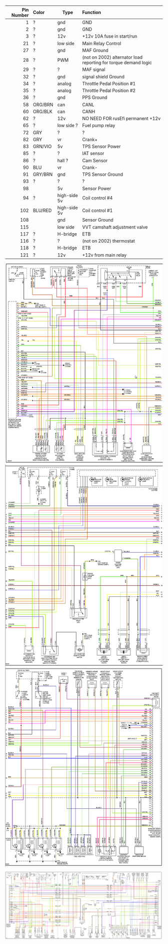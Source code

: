 | Pin Number | Color     | Type | Function                                     |
| ----------:|:-------- | ------- |:---------------------------------------------------- |
| 1   | ?       | gnd             | GND |
| 2   | ?       | gnd             | GND  |
| 3   | ?       | 12v             | +12v 10A fuse in start/run |
| 21  | ?       | low side        | Main Relay Control |
| 27  | ?       | gnd             | MAF Ground       |
| 28  | ?       | PWM             | (not on 2002) alternator load reporting for torque demand logic   |
| 29  | ?       |                ?| MAF signal      |
| 32  | ?       | gnd             | signal shield Ground       |
| 34  | ?       | analog          | Throttle Pedal Position #1 |
| 35  | ?       | analog          | Throttle Pedal Position #2 |
| 36  | ?       | gnd             | PPS Ground       |
| 58  | ORG/BRN | can             | CANL                |
| 60  | ORG/BLK | can             | CANH                  |
| 62  | ?       | 12v             | NO NEED FOR rusEfi permanent +12v |
| 65  | ?       | low side       ?| Fuel pump relay  |
| 72  | GRY     |                ?| ?                |
| 82  | GRY     | vr              | Crank+ |
| 83  | GRN/VIO | 5v              | TPS Sensor Power     |
| 85  | ?       |                ?| IAT sensor       |
| 86  | ?       | hall           ?| Cam Sensor       |
| 90  | BLU     | vr              | Crank-           |
| 91  | GRY/BRN | gnd             | TPS Sensor Ground    |
| 93  | ?       |                ?| ?                |
| 98  |         | 5v              | Sensor Power     |
| 94  | ?       | high-side 5v    | Coil control #4  |
| 102 | BLU/RED | high-side 5v    | Coil control #1  |
| 108 |         | gnd             | Sensor Ground    |
| 115 |         | low side        | VVT camshaft adjustment valve   |
| 117 | ?       | H-bridge        | ETB              |
| 116 | ?       |                ?| (not on 2002) thermostat                |
| 118 | ?       | H-bridge        | ETB              |
| 121 | ?       | 12v             | +12v  from main relay |




![page1](oem_docs/VAG/2002_Passat/2002_passat_part1.png)
![page2](oem_docs/VAG/2002_Passat/2002_passat_part2.png)
![page3](oem_docs/VAG/2002_Passat/2002_passat_part3.png)

![page1](oem_docs/VAG/2002_Passat/2002_passat_ecu_wiring.png)